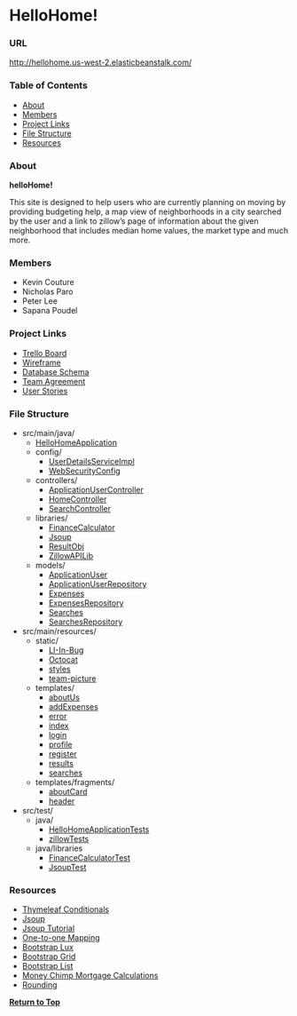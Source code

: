 # HelloHome! <a name="top"></a>

### URL
http://hellohome.us-west-2.elasticbeanstalk.com/

### Table of Contents
* [About](#about)
* [Members](#members)
* [Project Links](#pLinks)
* [File Structure](#files)
* [Resources](#resources)

### About <a name="about"></a>
**helloHome!**

This site is designed to help users who are currently planning on moving by providing budgeting help, a map view of neighborhoods in a city searched by the user and a link to zillow’s page of information about the given neighborhood that includes median home values, the market type and much more.


### Members <a name="members"></a>
* Kevin Couture
* Nicholas Paro
* Peter Lee
* Sapana Poudel

### Project Links <a name="pLinks"></a>
* [Trello Board](https://trello.com/b/FJsnmXIV/kenipesa)
* [Wireframe](https://app.moqups.com/RQTQyO8RUn/view/page/ad64222d5)
* [Database Schema](./project-link-files/HelloHome.pdf)
* [Team Agreement](./project-link-files/team-agreement.md)
* [User Stories](./project-link-files/user-stories.md)

### File Structure <a name="files"></a>
* src/main/java/
    * [HelloHomeApplication](./src/main/java/com/kenipesa/helloHome/HelloHomeApplication.java)
    * config/
      * [UserDetailsServiceImpl](./src/main/java/com/kenipesa/helloHome/config/UserDetailsServiceImpl.java)
      * [WebSecurityConfig](./src/main/java/com/kenipesa/helloHome/config/WebSecurityConfig.java)
    * controllers/
      * [ApplicationUserController](./src/main/java/com/kenipesa/helloHome/controllers/ApplicationUserController.java)
      * [HomeController](./src/main/java/com/kenipesa/helloHome/controllers/HomeController.java)
      * [SearchController](./src/main/java/com/kenipesa/helloHome/controllers/SearchController.java)
    * libraries/
      * [FinanceCalculator](./src/main/java/com/kenipesa/helloHome/libraries/FinanceCalculator.java)
      * [Jsoup](./src/main/java/com/kenipesa/helloHome/libraries/Jsoup.java)
      * [ResultObj](./src/main/java/com/kenipesa/helloHome/libraries/ResultObj.java)
      * [ZillowAPILib](./src/main/java/com/kenipesa/helloHome/libraries/ZillowAPILib.java)
    * models/
      * [ApplicationUser](./src/main/java/com/kenipesa/helloHome/models/ApplicationUser.java)
      * [ApplicationUserRepository](./src/main/java/com/kenipesa/helloHome/models/ApplicationUserRepository.java)
      * [Expenses](./src/main/java/com/kenipesa/helloHome/models/Expenses.java)
      * [ExpensesRepository](./src/main/java/com/kenipesa/helloHome/models/ExpensesRepository.java)
      * [Searches](./src/main/java/com/kenipesa/helloHome/models/Searches.java)
      * [SearchesRepository](./src/main/java/com/kenipesa/helloHome/models/SearchesRepository.java)
* src/main/resources/
    * static/
      * [LI-In-Bug](./src/main/resources/static/LI-In-Bug.png)
      * [Octocat](./src/main/resources/static/Octocat.png)
      * [styles](./src/main/resources/static/styles.css)
      * [team-picture](./src/main/resources/static/team-picture.jpg)
    * templates/
      * [aboutUs](./src/main/resources/templates/aboutUs.html)
      * [addExpenses](./src/main/resources/templates/addExpenses.html)
      * [error](./src/main/resources/templates/error.html)
      * [index](./src/main/resources/templates/index.html)
      * [login](./src/main/resources/templates/login.html)
      * [profile](./src/main/resources/templates/profile.html)
      * [register](./src/main/resources/templates/register.html)
      * [results](./src/main/resources/templates/results.html)
      * [searches](./src/main/resources/templates/searches.html)
    * templates/fragments/
      * [aboutCard](./src/main/resources/templates/fragments/aboutCard.html)
      * [header](./src/main/resources/templates/fragments/header.html)
* src/test/
  * java/
    * [HelloHomeApplicationTests](./src/test/java/com/kenipesa/helloHome/HelloHomeApplicationTests.java)
    * [zillowTests](./src/test/java/com/kenipesa/helloHome/zillowTests.java)
  * java/libraries
    * [FinanceCalculatorTest](./src/test/java/com/kenipesa/helloHome/libraries/FinanceCalculatorTest.java)
    * [JsoupTest](./src/test/java/com/kenipesa/helloHome/libraries/JsoupTest.java)

### Resources <a name="resources"></a>
* [Thymeleaf Conditionals](https://www.baeldung.com/spring-thymeleaf-conditionals)
* [Jsoup](https://jsoup.org/)
* [Jsoup Tutorial](https://www.tutorialspoint.com/jsoup/index.htm)
* [One-to-one Mapping](https://hellokoding.com/jpa-one-to-one-foreignkey-relationship-example-with-spring-boot-maven-and-mysql/)
* [Bootstrap Lux](https://bootswatch.com/lux/)
* [Bootstrap Grid](https://getbootstrap.com/docs/4.3/layout/grid/#all-breakpoints)
* [Bootstrap List](https://getbootstrap.com/docs/4.3/components/list-group/#flush)
* [Money Chimp Mortgage Calculations](http://www.moneychimp.com/articles/finworks/fmmortgage.htm)
* [Rounding](https://www.geeksforgeeks.org/round-the-given-number-to-nearest-multiple-of-10/)

**[Return to Top](#top)**
